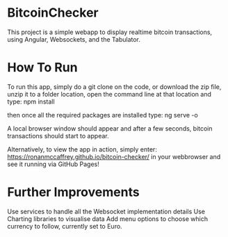# BitcoinChecker

This project is a simple webapp to display realtime bitcoin transactions,  using Angular, Websockets, and the Tabulator.

# How To Run
To run this app, simply do a git clone on the code, or download the zip file, unzip it to a folder location, open the command line at that location and type:
npm install

then once all the required packages are installed type:
ng serve -o

A local browser window should appear and after a few seconds, bitcoin transactions should start to appear.

Alternatively, to view the app in action, simply enter: https://ronanmccaffrey.github.io/bitcoin-checker/ in your webbrowser and see it running via GitHub Pages!

# Further Improvements
Use services to handle all the Websocket implementation details
Use Charting libraries to visualise data
Add menu options to choose which currency to follow, currently set to Euro.
